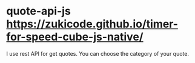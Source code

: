 # quote-api-js https://zukicode.github.io/timer-for-speed-cube-js-native/
I use rest API for get quotes.
You can choose the category of your quote.
